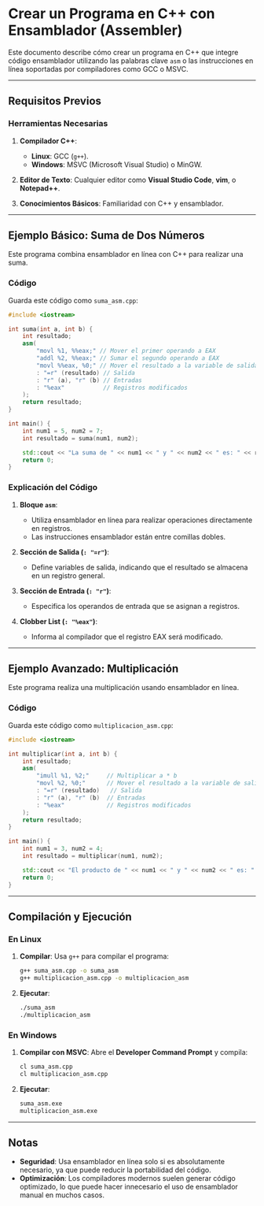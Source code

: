 # Crear un Programa en C++ con Ensamblador (Assembler)

Este documento describe cómo crear un programa en C++ que integre código ensamblador utilizando las palabras clave `asm` o las instrucciones en línea soportadas por compiladores como GCC o MSVC.

---

## Requisitos Previos

### Herramientas Necesarias
1. **Compilador C++**:
   - **Linux**: GCC (`g++`).
   - **Windows**: MSVC (Microsoft Visual Studio) o MinGW.

2. **Editor de Texto**: Cualquier editor como **Visual Studio Code**, **vim**, o **Notepad++**.

3. **Conocimientos Básicos**: Familiaridad con C++ y ensamblador.

---

## Ejemplo Básico: Suma de Dos Números

Este programa combina ensamblador en línea con C++ para realizar una suma.

### Código

Guarda este código como `suma_asm.cpp`:

```cpp
#include <iostream>

int suma(int a, int b) {
    int resultado;
    asm(
        "movl %1, %%eax;" // Mover el primer operando a EAX
        "addl %2, %%eax;" // Sumar el segundo operando a EAX
        "movl %%eax, %0;" // Mover el resultado a la variable de salida
        : "=r" (resultado) // Salida
        : "r" (a), "r" (b) // Entradas
        : "%eax"           // Registros modificados
    );
    return resultado;
}

int main() {
    int num1 = 5, num2 = 7;
    int resultado = suma(num1, num2);

    std::cout << "La suma de " << num1 << " y " << num2 << " es: " << resultado << std::endl;
    return 0;
}
```

### Explicación del Código

1. **Bloque `asm`**:
   - Utiliza ensamblador en línea para realizar operaciones directamente en registros.
   - Las instrucciones ensamblador están entre comillas dobles.

2. **Sección de Salida (`: "=r"`)**:
   - Define variables de salida, indicando que el resultado se almacena en un registro general.

3. **Sección de Entrada (`: "r"`)**:
   - Especifica los operandos de entrada que se asignan a registros.

4. **Clobber List (`: "%eax"`)**:
   - Informa al compilador que el registro EAX será modificado.

---

## Ejemplo Avanzado: Multiplicación

Este programa realiza una multiplicación usando ensamblador en línea.

### Código

Guarda este código como `multiplicacion_asm.cpp`:

```cpp
#include <iostream>

int multiplicar(int a, int b) {
    int resultado;
    asm(
        "imull %1, %2;"     // Multiplicar a * b
        "movl %2, %0;"      // Mover el resultado a la variable de salida
        : "=r" (resultado)   // Salida
        : "r" (a), "r" (b)  // Entradas
        : "%eax"            // Registros modificados
    );
    return resultado;
}

int main() {
    int num1 = 3, num2 = 4;
    int resultado = multiplicar(num1, num2);

    std::cout << "El producto de " << num1 << " y " << num2 << " es: " << resultado << std::endl;
    return 0;
}
```

---

## Compilación y Ejecución

### En Linux

1. **Compilar**:
   Usa `g++` para compilar el programa:

   ```bash
   g++ suma_asm.cpp -o suma_asm
   g++ multiplicacion_asm.cpp -o multiplicacion_asm
   ```

2. **Ejecutar**:
   ```bash
   ./suma_asm
   ./multiplicacion_asm
   ```

### En Windows

1. **Compilar con MSVC**:
   Abre el **Developer Command Prompt** y compila:

   ```cmd
   cl suma_asm.cpp
   cl multiplicacion_asm.cpp
   ```

2. **Ejecutar**:
   ```cmd
   suma_asm.exe
   multiplicacion_asm.exe
   ```

---

## Notas

- **Seguridad**: Usa ensamblador en línea solo si es absolutamente necesario, ya que puede reducir la portabilidad del código.
- **Optimización**: Los compiladores modernos suelen generar código optimizado, lo que puede hacer innecesario el uso de ensamblador manual en muchos casos.

